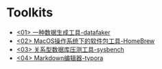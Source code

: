 # Toolkits



- [<01> 一种数据生成工具-datafaker](./01.datafaker)
- [<02> MacOS操作系统下的软件包工具-HomeBrew](./02.homebrew/01-Deploy.md)
- [<03> 关系型数据库压测工具-sysbench](./03.sysbench/01-install-and-usage.md)
- [<04> Markdown编辑器-typora](./typora/01-activate-on-mac.md)

